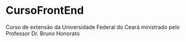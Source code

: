 # CursoFrontEnd
Curso de extensão da Universidade Federal do Ceará ministrado pelo Professor Dr. Bruno Honorato 
